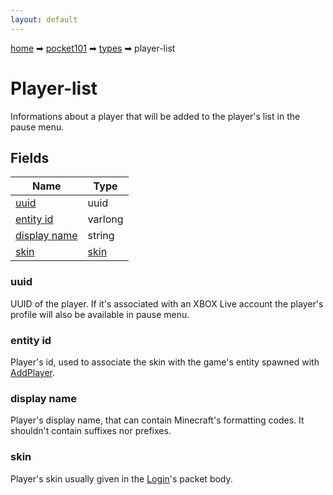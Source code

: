 ```yaml
---
layout: default
---
```


[home](/) ➡ [pocket101](/protocol/pocket101) ➡ [types](/protocol/pocket101/types) ➡ player-list

# Player-list

Informations about a player that will be added to the player's list in the pause menu.

## Fields

Name | Type
---|---
[uuid](#uuid) | uuid
[entity id](#entity-id) | varlong
[display name](#display-name) | string
[skin](#skin) | [skin](/protocol/pocket101/types/skin)

### uuid

UUID of the player. If it's associated with an XBOX Live account the player's profile will also be available in pause menu.

### entity id

Player's id, used to associate the skin with the game's entity spawned with [AddPlayer](#play_add-player).

### display name

Player's display name, that can contain Minecraft's formatting codes. It shouldn't contain suffixes nor prefixes.

### skin

Player's skin usually given in the [Login](#play_login)'s packet body.

